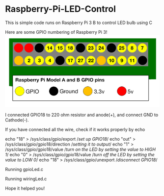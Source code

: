 # Raspberry-Pi-LED-Control

This is simple code runs on Raspberry Pi 3 B to control LED bulb using C

Here are some GPIO numbering of Raspberry Pi 3!
![alt tag](https://github.com/junsujeong/Raspberry-Pi-LED-Control/blob/master/a-and-b-gpio-numbers.png)

I connected GPIO18 to 220 ohm resistor and anode(+), and connect GND to Cathode(-).

If you have connected all the wire, check if it works properly by echo

echo "18" > /sys/class/gpio/export /*set up GPIO18*/ 
echo "out" > /sys/class/gpio/gpio18/direction /*setting it to output*/
echo "1" > /sys/class/gpio/gpio18/value /*turn on the LED by setting the value to HIGH 1*/
echo "0" > /sys/class/gpio/gpio18/value /*turn off the LED by setting the value to LOW 0*/
echo "18" > /sys/class/gpio/unexport /*disconnect GPIO18*/

Running gpioLed.c

Running wiringLed.c

Hope it helped you!

